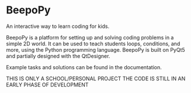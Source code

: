 # BeepoPy
An interactive way to learn coding for kids.

BeepoPy is a platform for setting up and solving coding problems in a simple 2D world.
It can be used to teach students loops, conditions, and more, using the Python programming language.
BeepoPy is built on PyQt5 and partially designed with the QtDesigner.

Example tasks and solutions can be found in the documentation.

THIS IS ONLY A SCHOOL/PERSONAL PROJECT
THE CODE IS STILL IN AN EARLY PHASE OF DEVELOPMENT
